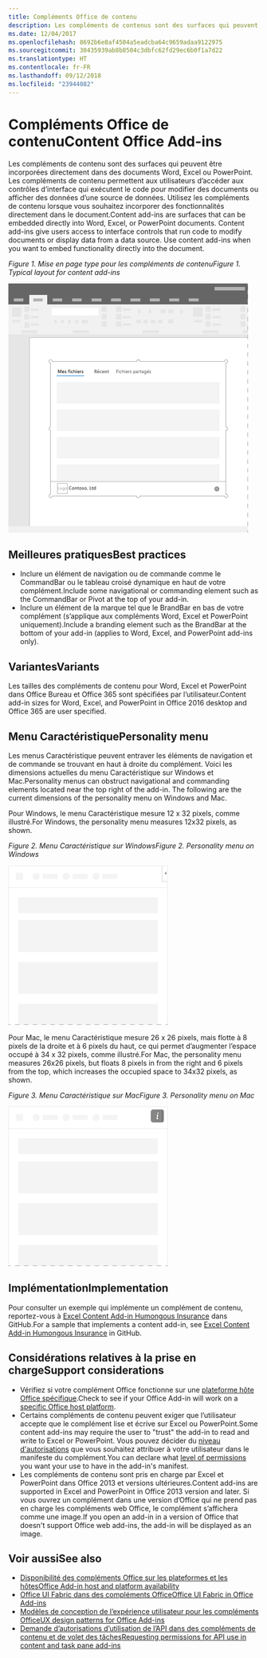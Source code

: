```yaml
---
title: Compléments Office de contenu
description: Les compléments de contenus sont des surfaces qui peuvent être incorporées directement dans les documents Word, Excel ou PowerPoint et qui permettent aux utilisateurs d’accéder aux commandes d’interface qui exécutent du code pour modifier des documents ou afficher des données à partir d’une source de données.
ms.date: 12/04/2017
ms.openlocfilehash: 8692b6e8af4504a5eadcba64c9659adaa9122975
ms.sourcegitcommit: 30435939ab8b8504c3dbfc62fd29ec6b0f1a7d22
ms.translationtype: HT
ms.contentlocale: fr-FR
ms.lasthandoff: 09/12/2018
ms.locfileid: "23944082"
---
```

# <a name="content-office-add-ins"></a><span data-ttu-id="4e66c-103">Compléments Office de contenu</span><span class="sxs-lookup"><span data-stu-id="4e66c-103">Content Office Add-ins</span></span>

<span data-ttu-id="4e66c-p101">Les compléments de contenu sont des surfaces qui peuvent être incorporées directement dans des documents Word, Excel ou PowerPoint. Les compléments de contenu permettent aux utilisateurs d’accéder aux contrôles d’interface qui exécutent le code pour modifier des documents ou afficher des données d’une source de données. Utilisez les compléments de contenu lorsque vous souhaitez incorporer des fonctionnalités directement dans le document.</span><span class="sxs-lookup"><span data-stu-id="4e66c-p101">Content add-ins are surfaces that can be embedded directly into Word, Excel, or PowerPoint documents. Content add-ins give users access to interface controls that run code to modify documents or display data from a data source. Use content add-ins when you want to embed functionality directly into the document.</span></span>  

<span data-ttu-id="4e66c-107">*Figure 1. Mise en page type pour les compléments de contenu*</span><span class="sxs-lookup"><span data-stu-id="4e66c-107">*Figure 1. Typical layout for content add-ins*</span></span>

![Exemple d’image affichant une mise en page typique pour des compléments de contenu.](../images/overview-with-app-content.png)

## <a name="best-practices"></a><span data-ttu-id="4e66c-109">Meilleures pratiques</span><span class="sxs-lookup"><span data-stu-id="4e66c-109">Best practices</span></span>

- <span data-ttu-id="4e66c-110">Inclure un élément de navigation ou de commande comme le CommandBar ou le tableau croisé dynamique en haut de votre complément.</span><span class="sxs-lookup"><span data-stu-id="4e66c-110">Include some navigational or commanding element such as the CommandBar or Pivot at the top of your add-in.</span></span>
- <span data-ttu-id="4e66c-111">Inclure un élément de la marque tel que le BrandBar en bas de votre complément (s’applique aux compléments Word, Excel et PowerPoint uniquement).</span><span class="sxs-lookup"><span data-stu-id="4e66c-111">Include a branding element such as the BrandBar at the bottom of your add-in (applies to Word, Excel, and PowerPoint add-ins only).</span></span>

## <a name="variants"></a><span data-ttu-id="4e66c-112">Variantes</span><span class="sxs-lookup"><span data-stu-id="4e66c-112">Variants</span></span>

<span data-ttu-id="4e66c-113">Les tailles des compléments de contenu pour Word, Excel et PowerPoint dans Office Bureau et Office 365 sont spécifiées par l’utilisateur.</span><span class="sxs-lookup"><span data-stu-id="4e66c-113">Content add-in sizes for Word, Excel, and PowerPoint in Office 2016 desktop and Office 365 are user specified.</span></span>

## <a name="personality-menu"></a><span data-ttu-id="4e66c-114">Menu Caractéristique</span><span class="sxs-lookup"><span data-stu-id="4e66c-114">Personality menu</span></span>

<span data-ttu-id="4e66c-p102">Les menus Caractéristique peuvent entraver les éléments de navigation et de commande se trouvant en haut à droite du complément. Voici les dimensions actuelles du menu Caractéristique sur Windows et Mac.</span><span class="sxs-lookup"><span data-stu-id="4e66c-p102">Personality menus can obstruct navigational and commanding elements located near the top right of the add-in. The following are the current dimensions of the personality menu on Windows and Mac.</span></span>

<span data-ttu-id="4e66c-117">Pour Windows, le menu Caractéristique mesure 12 x 32 pixels, comme illustré.</span><span class="sxs-lookup"><span data-stu-id="4e66c-117">For Windows, the personality menu measures 12x32 pixels, as shown.</span></span>

<span data-ttu-id="4e66c-118">*Figure 2. Menu Caractéristique sur Windows*</span><span class="sxs-lookup"><span data-stu-id="4e66c-118">*Figure 2. Personality menu on Windows*</span></span> 

![Image illustrant le menu Caractéristique sur le bureau Windows](../images/personality-menu-win.png)


<span data-ttu-id="4e66c-120">Pour Mac, le menu Caractéristique mesure 26 x 26 pixels, mais flotte à 8 pixels de la droite et à 6 pixels du haut, ce qui permet d’augmenter l’espace occupé à 34 x 32 pixels, comme illustré.</span><span class="sxs-lookup"><span data-stu-id="4e66c-120">For Mac, the personality menu measures 26x26 pixels, but floats 8 pixels in from the right and 6 pixels from the top, which increases the occupied space to 34x32 pixels, as shown.</span></span>

<span data-ttu-id="4e66c-121">*Figure 3. Menu Caractéristique sur Mac*</span><span class="sxs-lookup"><span data-stu-id="4e66c-121">*Figure 3. Personality menu on Mac*</span></span>

![Image illustrant le menu Caractéristique sur le bureau Mac](../images/personality-menu-mac.png)

## <a name="implementation"></a><span data-ttu-id="4e66c-123">Implémentation</span><span class="sxs-lookup"><span data-stu-id="4e66c-123">Implementation</span></span>

<span data-ttu-id="4e66c-124">Pour consulter un exemple qui implémente un complément de contenu, reportez-vous à [Excel Content Add-in Humongous Insurance](https://github.com/OfficeDev/Excel-Content-Add-in-Humongous-Insurance) dans GitHub.</span><span class="sxs-lookup"><span data-stu-id="4e66c-124">For a sample that implements a content add-in, see [Excel Content Add-in Humongous Insurance](https://github.com/OfficeDev/Excel-Content-Add-in-Humongous-Insurance) in GitHub.</span></span>

## <a name="support-considerations"></a><span data-ttu-id="4e66c-125">Considérations relatives à la prise en charge</span><span class="sxs-lookup"><span data-stu-id="4e66c-125">Support considerations</span></span>
- <span data-ttu-id="4e66c-126">Vérifiez si votre complément Office fonctionne sur une [plateforme hôte Office spécifique](https://docs.microsoft.com/office/dev/add-ins/overview/office-add-in-availability).</span><span class="sxs-lookup"><span data-stu-id="4e66c-126">Check to see if your Office Add-in will work on a [specific Office host platform](https://docs.microsoft.com/office/dev/add-ins/overview/office-add-in-availability).</span></span> 
- <span data-ttu-id="4e66c-127">Certains compléments de contenu peuvent exiger que l’utilisateur accepte que le complément lise et écrive sur Excel ou PowerPoint.</span><span class="sxs-lookup"><span data-stu-id="4e66c-127">Some content add-ins may require the user to "trust" the add-in to read and write to Excel or PowerPoint.</span></span> <span data-ttu-id="4e66c-128">Vous pouvez décider du [niveau d'autorisations](https://docs.microsoft.com/office/dev/add-ins/develop/requesting-permissions-for-api-use-in-content-and-task-pane-add-ins) que vous souhaitez attribuer à votre utilisateur dans le manifeste du complément.</span><span class="sxs-lookup"><span data-stu-id="4e66c-128">You can declare what [level of permissions](https://docs.microsoft.com/office/dev/add-ins/develop/requesting-permissions-for-api-use-in-content-and-task-pane-add-ins) you want your use to have in the add-in's manifest.</span></span>  
- <span data-ttu-id="4e66c-129">Les compléments de contenu sont pris en charge par Excel et PowerPoint dans Office 2013 et versions ultérieures.</span><span class="sxs-lookup"><span data-stu-id="4e66c-129">Content add-ins are supported in Excel and PowerPoint in Office 2013 version and later.</span></span> <span data-ttu-id="4e66c-130">Si vous ouvrez un complément dans une version d’Office qui ne prend pas en charge les compléments web Office, le complément s’affichera comme une image.</span><span class="sxs-lookup"><span data-stu-id="4e66c-130">If you open an add-in in a version of Office that doesn't support Office web add-ins, the add-in will be displayed as an image.</span></span>

## <a name="see-also"></a><span data-ttu-id="4e66c-131">Voir aussi</span><span class="sxs-lookup"><span data-stu-id="4e66c-131">See also</span></span>
- [<span data-ttu-id="4e66c-132">Disponibilité des compléments Office sur les plateformes et les hôtes</span><span class="sxs-lookup"><span data-stu-id="4e66c-132">Office Add-in host and platform availability</span></span>](https://docs.microsoft.com/office/dev/add-ins/overview/office-add-in-availability)
- [<span data-ttu-id="4e66c-133">Office UI Fabric dans des compléments Office</span><span class="sxs-lookup"><span data-stu-id="4e66c-133">Office UI Fabric in Office Add-ins</span></span>](https://docs.microsoft.com/office/dev/add-ins/design/office-ui-fabric) 
- [<span data-ttu-id="4e66c-134">Modèles de conception de l’expérience utilisateur pour les compléments Office</span><span class="sxs-lookup"><span data-stu-id="4e66c-134">UX design patterns for Office Add-ins</span></span>](https://docs.microsoft.com/office/dev/add-ins/design/ux-design-pattern-templates)
- [<span data-ttu-id="4e66c-135">Demande d’autorisations d’utilisation de l’API dans des compléments de contenu et de volet des tâches</span><span class="sxs-lookup"><span data-stu-id="4e66c-135">Requesting permissions for API use in content and task pane add-ins</span></span>](https://docs.microsoft.com/office/dev/add-ins/develop/requesting-permissions-for-api-use-in-content-and-task-pane-add-ins)
